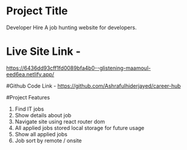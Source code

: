 
# Project Title

Developer Hire
A job hunting website for developers.

# Live Site Link -
https://6436dd93cff1fd0089bfa4b0--glistening-maamoul-eed6ea.netlify.app/



#Github Code Link - 
https://github.com/Ashrafulhiderjayed/career-hub

#Project Features
1. Find IT jobs
2. Show details about job
3. Navigate site using react router dom
4. All applied jobs stored local storage for future usage
5. Show all applied jobs
6. Job sort by remote / onsite

